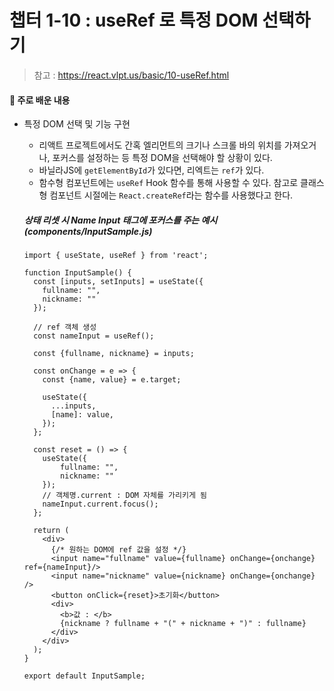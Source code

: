 # 챕터 1-10 : useRef 로 특정 DOM 선택하기

> 참고 : https://react.vlpt.us/basic/10-useRef.html

#### 📕 주로 배운 내용

- 특정 DOM 선택 및 기능 구현

  - 리액트 프로젝트에서도 간혹 엘리먼트의 크기나 스크롤 바의 위치를 가져오거나, 포커스를 설정하는 등 특정 DOM을 선택해야 할 상황이 있다.
  - 바닐라JS에 `getElementById`가 있다면, 리엑트는 `ref`가 있다.
  - 함수형 컴포넌트에는 `useRef` Hook 함수를 통해 사용할 수 있다. 참고로 클래스형 컴포넌트 시절에는 `React.createRef`라는 함수를 사용했다고 한다.

  ##### 상태 리셋 시 Name Input 태그에 포커스를 주는 예시 (components/InputSample.js)

  ```{.javascript}
  import { useState, useRef } from 'react';

  function InputSample() {
    const [inputs, setInputs] = useState({
      fullname: "",
      nickname: ""
    });

    // ref 객체 생성
    const nameInput = useRef();

    const {fullname, nickname} = inputs;

    const onChange = e => {
      const {name, value} = e.target;

      useState({
        ...inputs,
        [name]: value,
      });
    };

    const reset = () => {
      useState({
          fullname: "",
          nickname: ""
      });
      // 객체명.current : DOM 자체를 가리키게 됨
      nameInput.current.focus();
    };

    return (
      <div>
        {/* 원하는 DOM에 ref 값을 설정 */}
        <input name="fullname" value={fullname} onChange={onchange} ref={nameInput}/>
        <input name="nickname" value={nickname} onChange={onchange} />
        <button onClick={reset}>초기화</button>
        <div>
          <b>값 : </b>
          {nickname ? fullname + "(" + nickname + ")" : fullname}
        </div>
      </div>
    );
  }

  export default InputSample;
  ```
